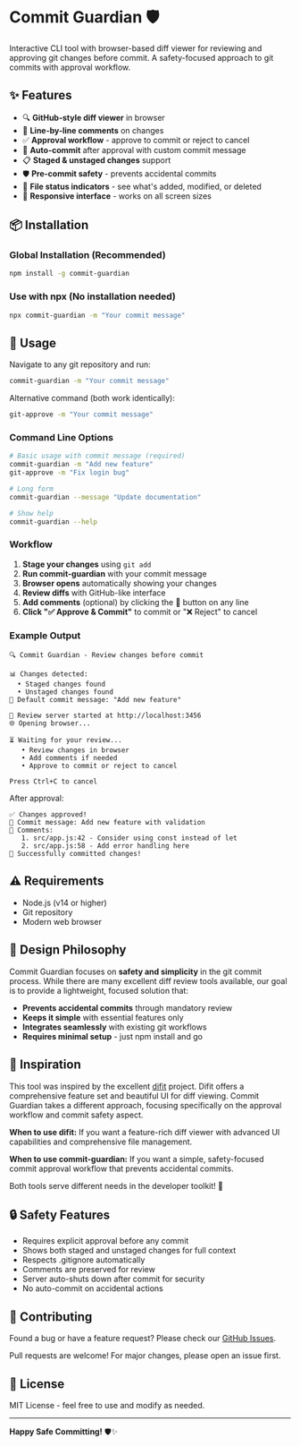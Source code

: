 # Commit Guardian 🛡️

Interactive CLI tool with browser-based diff viewer for reviewing and approving git changes before commit. A safety-focused approach to git commits with approval workflow.

## ✨ Features

- 🔍 **GitHub-style diff viewer** in browser
- 💬 **Line-by-line comments** on changes
- ✅ **Approval workflow** - approve to commit or reject to cancel
- 🚀 **Auto-commit** after approval with custom commit message
- 📋 **Staged & unstaged changes** support
- 🛡️ **Pre-commit safety** - prevents accidental commits
- 🎯 **File status indicators** - see what's added, modified, or deleted
- 📱 **Responsive interface** - works on all screen sizes

## 📦 Installation

### Global Installation (Recommended)
```bash
npm install -g commit-guardian
```

### Use with npx (No installation needed)
```bash
npx commit-guardian -m "Your commit message"
```

## 🚀 Usage

Navigate to any git repository and run:

```bash
commit-guardian -m "Your commit message"
```

Alternative command (both work identically):
```bash
git-approve -m "Your commit message"
```

### Command Line Options

```bash
# Basic usage with commit message (required)
commit-guardian -m "Add new feature"
git-approve -m "Fix login bug"

# Long form
commit-guardian --message "Update documentation"

# Show help
commit-guardian --help
```

### Workflow

1. **Stage your changes** using `git add`
2. **Run commit-guardian** with your commit message
3. **Browser opens** automatically showing your changes  
4. **Review diffs** with GitHub-like interface
5. **Add comments** (optional) by clicking the 💬 button on any line
6. **Click "✅ Approve & Commit"** to commit or "❌ Reject" to cancel

### Example Output

```
🔍 Commit Guardian - Review changes before commit

📊 Changes detected:
  • Staged changes found
  • Unstaged changes found
📝 Default commit message: "Add new feature"

🚀 Review server started at http://localhost:3456
🌐 Opening browser...

⏳ Waiting for your review...
   • Review changes in browser
   • Add comments if needed
   • Approve to commit or reject to cancel

Press Ctrl+C to cancel
```

After approval:
```
✅ Changes approved!
📝 Commit message: Add new feature with validation
💬 Comments:
   1. src/app.js:42 - Consider using const instead of let
   2. src/app.js:58 - Add error handling here
🎉 Successfully committed changes!
```

## ⚠️ Requirements

- Node.js (v14 or higher)
- Git repository
- Modern web browser

## 🎯 Design Philosophy

Commit Guardian focuses on **safety and simplicity** in the git commit process. While there are many excellent diff review tools available, our goal is to provide a lightweight, focused solution that:

- **Prevents accidental commits** through mandatory review
- **Keeps it simple** with essential features only
- **Integrates seamlessly** with existing git workflows
- **Requires minimal setup** - just npm install and go

## 🙏 Inspiration

This tool was inspired by the excellent [difit](https://github.com/yoshiko-pg/difit) project. Difit offers a comprehensive feature set and beautiful UI for diff viewing. Commit Guardian takes a different approach, focusing specifically on the approval workflow and commit safety aspect.

**When to use difit:** If you want a feature-rich diff viewer with advanced UI capabilities and comprehensive file management.

**When to use commit-guardian:** If you want a simple, safety-focused commit approval workflow that prevents accidental commits.

Both tools serve different needs in the developer toolkit! 🤝

## 🔒 Safety Features

- Requires explicit approval before any commit
- Shows both staged and unstaged changes for full context
- Respects .gitignore automatically  
- Comments are preserved for review
- Server auto-shuts down after commit for security
- No auto-commit on accidental actions

## 🤝 Contributing

Found a bug or have a feature request? Please check our [GitHub Issues](https://github.com/TeXmeijin/commit-guardian/issues).

Pull requests are welcome! For major changes, please open an issue first.

## 📄 License

MIT License - feel free to use and modify as needed.

---

**Happy Safe Committing!** 🛡️✨